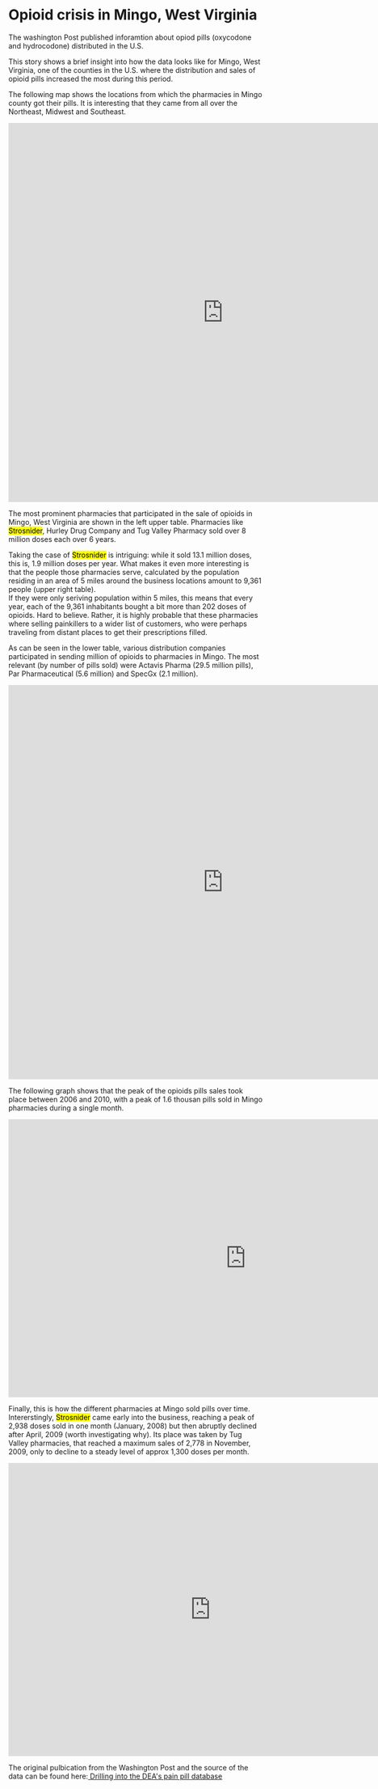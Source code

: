 # Opioid crisis in Mingo, West Virginia

The washington Post published inforamtion about opiod pills (oxycodone and hydrocodone) distributed in the U.S. <br>

This story shows a brief insight into how the data looks like for Mingo, West Virginia, one of the counties in the U.S. where the distribution and sales of opioid pills increased the most during this period.<br>

The following map shows the locations from which the pharmacies in Mingo county got their pills. It is interesting that they came from all over the Northeast, Midwest and Southeast.<br>

<iframe src="https://insights.arcgis.com/#/embed/5b81ff979ce14526a43044f967407340" width="850" height="750" frameborder="0"></iframe>

The most prominent pharmacies that participated in the sale of opioids in Mingo, West Virginia are shown in the left upper table. Pharmacies like <mark>Strosnider</mark>, Hurley Drug Company and Tug Valley Pharmacy sold over 8 million doses each over 6 years. <br>

Taking the case of <mark>Strosnider</mark> is intriguing: while it sold 13.1 million doses, this is, 1.9 million doses per year. What makes it even more interesting is that the people those pharmacies serve, calculated by the population residing in an area of 5 miles around the business locations amount to 9,361 people (upper right table).<br>
If they were only seriving population within 5 miles, this means that every year, each of the 9,361 inhabitants bought a bit more than 202 doses of opioids. Hard to believe. Rather, it is highly probable that these pharmacies where selling painkillers to a wider list of customers, who were perhaps traveling from distant places to get their prescriptions filled. <br>

As can be seen in the lower table, various distribution companies participated in sending million of opioids to pharmacies in Mingo. The most relevant (by number of pills sold) were Actavis Pharma (29.5 million pills), Par Pharmaceutical (5.6 million) and SpecGx (2.1 million).<br>

<iframe src="https://insights.arcgis.com/#/embed/7fbe280733a3471abfd96ac860271960" width="850" height="780" frameborder="0"></iframe>

The following graph shows that the peak of the opioids pills sales took place between 2006 and 2010, with a peak of 1.6 thousan pills sold in Mingo pharmacies during a single month.<br>

<iframe src="https://insights.arcgis.com/#/embed/9984bc4e53f44cc984075196c6bec67d" width="940" height="550" frameborder="0"></iframe>

<!-- The following is supposed to be a graph showing the distirbution of pills over time for each pharmacy, but it is not showing

<iframe src="https://insights.arcgis.com/#/embed/712210232fb249ae9d1738d642d8a31a" width="880" height="680" frameborder="0"></iframe> -->

Finally, this is how the different pharmacies at Mingo sold pills over time. Intererstingly, <mark>Strosnider</mark> came early into the business, reaching a peak of 2,938 doses sold in one month (January, 2008) but then abruptly declined after April, 2009 (worth investigating why). Its place was taken by Tug Valley pharmacies, that reached a maximum sales of 2,778 in November, 2009, only to decline to a steady level of approx 1,300 doses per month.<br>

<iframe src="https://insights.arcgis.com/#/embed/a0f2fc57f832483eba635fb5aae21067" width="800" height="580" frameborder="0"></iframe>

The original pulbication from the Washington Post and the source of the data can be found here:<a href="https://www.washingtonpost.com/graphics/2019/investigations/dea-pain-pill-database/?itid=lk_inline_manual_18"> Drilling into the DEA's pain pill database<a/>

